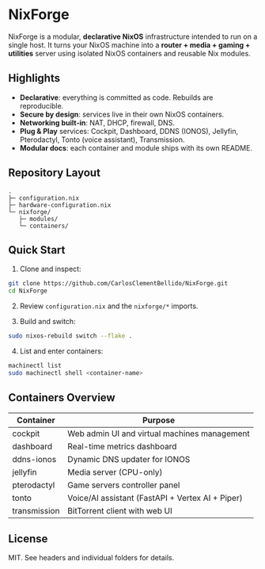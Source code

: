 # NixForge

NixForge is a modular, **declarative NixOS** infrastructure intended to run on a single host.
It turns your NixOS machine into a **router + media + gaming + utilities** server using
isolated NixOS containers and reusable Nix modules.

## Highlights

- **Declarative**: everything is committed as code. Rebuilds are reproducible.
- **Secure by design**: services live in their own NixOS containers.
- **Networking built‑in**: NAT, DHCP, firewall, DNS.
- **Plug & Play** services: Cockpit, Dashboard, DDNS (IONOS), Jellyfin, Pterodactyl, Tonto (voice assistant), Transmission.
- **Modular docs**: each container and module ships with its own README.

## Repository Layout

```
.
├─ configuration.nix
├─ hardware-configuration.nix
└─ nixforge/
   ├─ modules/
   └─ containers/
```

## Quick Start

1) Clone and inspect:

```bash
git clone https://github.com/CarlosClementBellido/NixForge.git
cd NixForge
```

2) Review `configuration.nix` and the `nixforge/*` imports.

3) Build and switch:

```bash
sudo nixos-rebuild switch --flake .
```

4) List and enter containers:

```bash
machinectl list
sudo machinectl shell <container-name>
```

## Containers Overview

| Container       | Purpose                                           |
|-----------------|---------------------------------------------------|
| cockpit         | Web admin UI and virtual machines management      |
| dashboard       | Real-time metrics dashboard                       |
| ddns-ionos      | Dynamic DNS updater for IONOS                     |
| jellyfin        | Media server (CPU-only)                           |
| pterodactyl     | Game servers controller panel                     |
| tonto           | Voice/AI assistant (FastAPI + Vertex AI + Piper)  |
| transmission    | BitTorrent client with web UI                     |

## License

MIT. See headers and individual folders for details.

